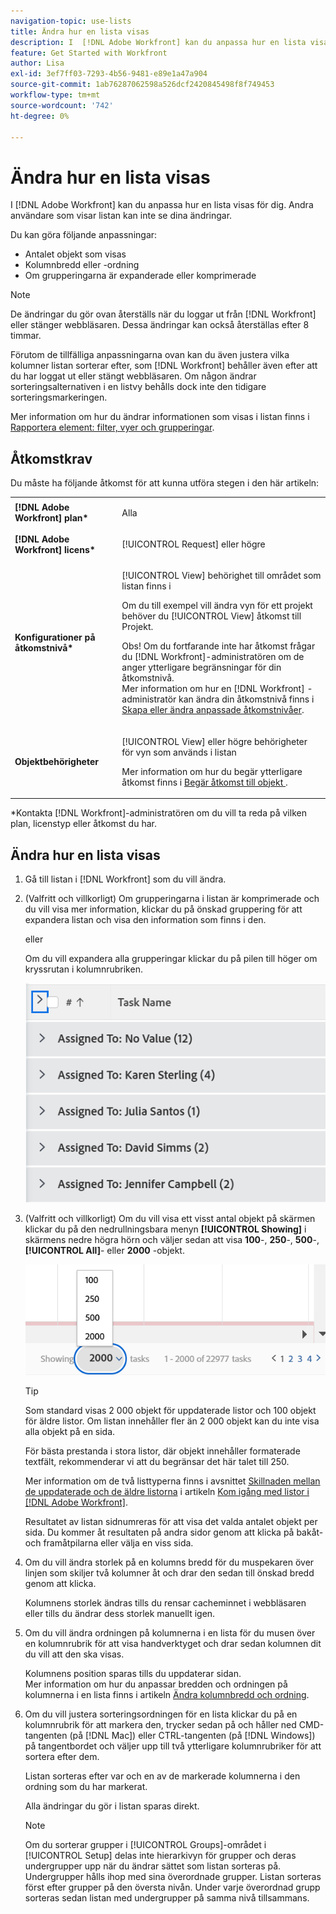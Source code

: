 ```yaml
---
navigation-topic: use-lists
title: Ändra hur en lista visas
description: I  [!DNL Adobe Workfront] kan du anpassa hur en lista visas för dig. Andra användare som visar listan kan inte se dina ändringar.
feature: Get Started with Workfront
author: Lisa
exl-id: 3ef7ff03-7293-4b56-9481-e89e1a47a904
source-git-commit: 1ab76287062598a526dcf2420845498f8f749453
workflow-type: tm+mt
source-wordcount: '742'
ht-degree: 0%

---
```


# Ändra hur en lista visas

I [!DNL Adobe Workfront] kan du anpassa hur en lista visas för dig. Andra användare som visar listan kan inte se dina ändringar.

Du kan göra följande anpassningar:

* Antalet objekt som visas
* Kolumnbredd eller -ordning
* Om grupperingarna är expanderade eller komprimerade

>[!NOTE]
>
>De ändringar du gör ovan återställs när du loggar ut från [!DNL Workfront] eller stänger webbläsaren. Dessa ändringar kan också återställas efter 8 timmar.

Förutom de tillfälliga anpassningarna ovan kan du även justera vilka kolumner listan sorterar efter, som [!DNL Workfront] behåller även efter att du har loggat ut eller stängt webbläsaren. Om någon ändrar sorteringsalternativen i en listvy behålls dock inte den tidigare sorteringsmarkeringen.

Mer information om hur du ändrar informationen som visas i listan finns i [Rapportera element: filter, vyer och grupperingar](../../../reports-and-dashboards/reports/reporting-elements/reporting-elements-filters-views-groupings.md).

## Åtkomstkrav

Du måste ha följande åtkomst för att kunna utföra stegen i den här artikeln:

<table style="table-layout:auto"> 
 <col> 
 <col> 
 <tbody> 
  <tr> 
   <td role="rowheader"><strong>[!DNL Adobe Workfront] plan*</strong></td> 
   <td> <p>Alla</p> </td> 
  </tr> 
  <tr> 
   <td role="rowheader"><strong>[!DNL Adobe Workfront] licens*</strong></td> 
   <td> <p>[!UICONTROL Request] eller högre</p> </td> 
  </tr> 
  <tr> 
   <td role="rowheader"><strong>Konfigurationer på åtkomstnivå*</strong></td> 
   <td> <p>[!UICONTROL View] behörighet till området som listan finns i</p> <p>Om du till exempel vill ändra vyn för ett projekt behöver du [!UICONTROL View] åtkomst till Projekt.</p> <p>Obs! Om du fortfarande inte har åtkomst frågar du [!DNL Workfront]-administratören om de anger ytterligare begränsningar för din åtkomstnivå.<br>Mer information om hur en [!DNL Workfront] -administratör kan ändra din åtkomstnivå finns i <a href="../../../administration-and-setup/add-users/configure-and-grant-access/create-modify-access-levels.md" class="MCXref xref">Skapa eller ändra anpassade åtkomstnivåer</a>.</p> </td> 
  </tr> 
  <tr> 
   <td role="rowheader"><strong>Objektbehörigheter</strong></td> 
   <td> <p>[!UICONTROL View] eller högre behörigheter för vyn som används i listan</p> <p>Mer information om hur du begär ytterligare åtkomst finns i <a href="../../../workfront-basics/grant-and-request-access-to-objects/request-access.md" class="MCXref xref">Begär åtkomst till objekt </a>.</p> </td> 
  </tr> 
 </tbody> 
</table>

&#42;Kontakta [!DNL Workfront]-administratören om du vill ta reda på vilken plan, licenstyp eller åtkomst du har.

## Ändra hur en lista visas

1. Gå till listan i [!DNL Workfront] som du vill ändra.

   <!--
   <p data-mc-conditions="QuicksilverOrClassic.Draft mode"> 
   <MadCap:conditionalText data-mc-conditions="QuicksilverOrClassic.Draft mode">
   By default, groupings are collapsed.
   </MadCap:conditionalText>
   <br> </p>
   -->

1. (Valfritt och villkorligt) Om grupperingarna i listan är komprimerade och du vill visa mer information, klickar du på önskad gruppering för att expandera listan och visa den information som finns i den.

   eller

   Om du vill expandera alla grupperingar klickar du på pilen till höger om kryssrutan i kolumnrubriken.

   ![expand_groupings__1_.png](assets/expand-groupings--1--350x227.png)

1. (Valfritt och villkorligt) Om du vill visa ett visst antal objekt på skärmen klickar du på den nedrullningsbara menyn **[!UICONTROL Showing]** i skärmens nedre högra hörn och väljer sedan att visa **100**-, **250**-, **500**-, **[!UICONTROL All]**- eller **2000** -objekt.

   ![](assets/list-number-page-350x119.png)

   >[!TIP]
   >
   >Som standard visas 2 000 objekt för uppdaterade listor och 100 objekt för äldre listor. Om listan innehåller fler än 2 000 objekt kan du inte visa alla objekt på en sida.
   >
   >
   >För bästa prestanda i stora listor, där objekt innehåller formaterade textfält, rekommenderar vi att du begränsar det här talet till 250.
   >
   >
   >Mer information om de två listtyperna finns i avsnittet [Skillnaden mellan de uppdaterade och de äldre listorna](../../../workfront-basics/navigate-workfront/use-lists/view-items-in-a-list.md#updated) i artikeln [Kom igång med listor i [!DNL Adobe Workfront]](../../../workfront-basics/navigate-workfront/use-lists/view-items-in-a-list.md).

   Resultatet av listan sidnumreras för att visa det valda antalet objekt per sida. Du kommer åt resultaten på andra sidor genom att klicka på bakåt- och framåtpilarna eller välja en viss sida.

1. Om du vill ändra storlek på en kolumns bredd för du muspekaren över linjen som skiljer två kolumner åt och drar den sedan till önskad bredd genom att klicka.

   Kolumnens storlek ändras tills du rensar cacheminnet i webbläsaren eller tills du ändrar dess storlek manuellt igen.

1. Om du vill ändra ordningen på kolumnerna i en lista för du musen över en kolumnrubrik för att visa handverktyget och drar sedan kolumnen dit du vill att den ska visas.

   Kolumnens position sparas tills du uppdaterar sidan.\
   Mer information om hur du anpassar bredden och ordningen på kolumnerna i en lista finns i artikeln [Ändra kolumnbredd och ordning](../../../reports-and-dashboards/reports/reporting-elements/modify-column-width-order.md).

1. Om du vill justera sorteringsordningen för en lista klickar du på en kolumnrubrik för att markera den, trycker sedan på och håller ned CMD-tangenten (på [!DNL Mac]) eller CTRL-tangenten (på [!DNL Windows]) på tangentbordet och väljer upp till två ytterligare kolumnrubriker för att sortera efter dem.

   Listan sorteras efter var och en av de markerade kolumnerna i den ordning som du har markerat.

   Alla ändringar du gör i listan sparas direkt.

   >[!NOTE]
   >
   >Om du sorterar grupper i [!UICONTROL Groups]-området i [!UICONTROL Setup] delas inte hierarkivyn för grupper och deras undergrupper upp när du ändrar sättet som listan sorteras på. Undergrupper hålls ihop med sina överordnade grupper. Listan sorteras först efter grupper på den översta nivån. Under varje överordnad grupp sorteras sedan listan med undergrupper på samma nivå tillsammans.
